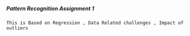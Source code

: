 ##### Pattern Recognition Assignment 1
`This is Based on Regression , Data Related challenges , Impact of outliers`
